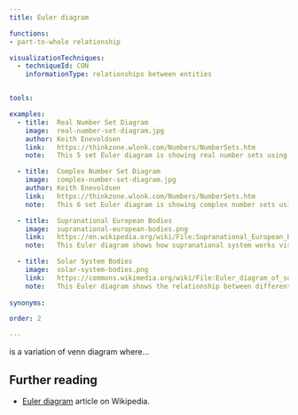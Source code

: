 ```yaml
---
title: Euler diagram

functions:
- part-to-whole relationship

visualizationTechniques:
  - techniqueId: CON
    informationType: relationships between entities


tools:

examples:
  - title:  Real Number Set Diagram 
    image:  real-number-set-diagram.jpg
    author: Keith Enevoldsen
    link:   https://thinkzone.wlonk.com/Numbers/NumberSets.htm
    note:   This 5 set Euler diagram is showing real number sets using ellipse shapes

  - title:  Complex Number Set Diagram 
    image:  complex-number-set-diagram.jpg
    author: Keith Enevoldsen
    link:   https://thinkzone.wlonk.com/Numbers/NumberSets.htm
    note:   This 6 set Euler diagram is showing complex number sets using rounded rectangles shapes instead of ellipses/circles

  - title:  Supranational European Bodies
    image:  supranational-european-bodies.png
    link:   https://en.wikipedia.org/wiki/File:Supranational_European_Bodies-en.svg
    note:   This Euler diagram shows how supranational system works visualizing the relationship between EU institutions and bodies in brief.

  - title:  Solar System Bodies
    image:  solar-system-bodies.png
    link:   https://commons.wikimedia.org/wiki/File:Euler_diagram_of_solar_system_bodies.svg
    note:   This Euler diagram shows the relationship between different solar system bodies (planets, satellites, comets, etc.).
    
synonyms:

order: 2

---
```


is a variation of venn diagram where...

[//]: # ( TODO: finish description)

<!--more--> 

[//]: # ( Venn diagram shows all possible logical relationships between sets, while an Euler diagram only shows existing relationships. )
[//]: # ( Unlike the Venn diagram, Euler diagram only shows intersections that are not empty. )

## Further reading
- [Euler diagram](https://en.wikipedia.org/wiki/Euler_diagram) article on Wikipedia.
